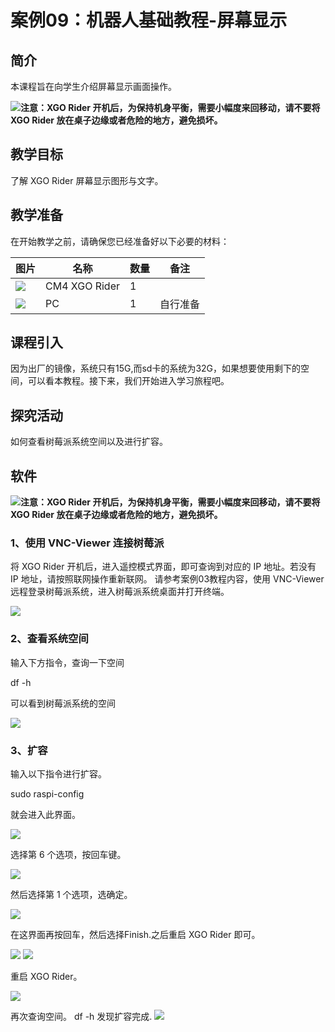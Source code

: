﻿---
sidebar_position: 9
sidebar_label: 案例09：机器人基础教程-屏幕显示
---

# 案例09：机器人基础教程-屏幕显示

## 简介

本课程旨在向学生介绍屏幕显示画面操作。

![](https://wiki-media-ef.oss-cn-hongkong.aliyuncs.com/docs/microbit/robot/xgo-rider-kit/images/microbit-xgo-rider-kit-read-01.png)**注意：XGO Rider 开机后，为保持机身平衡，需要小幅度来回移动，请不要将 XGO Rider 放在桌子边缘或者危险的地方，避免损坏。**


## 教学目标

了解 XGO Rider 屏幕显示图形与文字。

## 教学准备

在开始教学之前，请确保您已经准备好以下必要的材料：

| 图片 | 名称 | 数量 | 备注 |
|---|---|---|---|
| ![](https://wiki-media-ef.oss-cn-hongkong.aliyuncs.com/docs/pico/cm4-xgo-rider-kit/images/xgo-rider-cm4-kit-introdutin-01.png)| CM4 XGO Rider | 1 |   |
| ![](https://wiki-media-ef.oss-cn-hongkong.aliyuncs.com/docs/microbit/building-blocks/microbit-space-science-kit/images/microbit-space-science-kit-case01-03.png) | PC | 1 | 自行准备 |


## 课程引入

因为出厂的镜像，系统只有15G,而sd卡的系统为32G，如果想要使用剩下的空间，可以看本教程。接下来，我们开始进入学习旅程吧。

## 探究活动

如何查看树莓派系统空间以及进行扩容。

## 软件
![](https://wiki-media-ef.oss-cn-hongkong.aliyuncs.com/docs/microbit/robot/xgo-rider-kit/images/microbit-xgo-rider-kit-read-01.png)**注意：XGO Rider 开机后，为保持机身平衡，需要小幅度来回移动，请不要将 XGO Rider 放在桌子边缘或者危险的地方，避免损坏。**

### 1、使用 VNC-Viewer 连接树莓派

将 XGO Rider 开机后，进入遥控模式界面，即可查询到对应的 IP 地址。若没有 IP 地址，请按照联网操作重新联网。
请参考案例03教程内容，使用 VNC-Viewer 远程登录树莓派系统，进入树莓派系统桌面并打开终端。

![](https://wiki-media-ef.oss-cn-hongkong.aliyuncs.com/docs/pico/cm4-xgo-rider-kit/images/cm4-xgo-rider-kit-case07-01.png)

### 2、查看系统空间

输入下方指令，查询一下空间

df -h

可以看到树莓派系统的空间

![](https://wiki-media-ef.oss-cn-hongkong.aliyuncs.com/docs/pico/cm4-xgo-rider-kit/images/cm4-xgo-rider-kit-case08-01.png)

### 3、扩容

输入以下指令进行扩容。

sudo raspi-config

就会进入此界面。

![](https://wiki-media-ef.oss-cn-hongkong.aliyuncs.com/docs/pico/cm4-xgo-rider-kit/images/cm4-xgo-rider-kit-case08-02.png)

选择第 6 个选项，按回车键。

![](https://wiki-media-ef.oss-cn-hongkong.aliyuncs.com/docs/pico/cm4-xgo-rider-kit/images/cm4-xgo-rider-kit-case08-03.png)

然后选择第 1 个选项，选确定。

![](https://wiki-media-ef.oss-cn-hongkong.aliyuncs.com/docs/pico/cm4-xgo-rider-kit/images/cm4-xgo-rider-kit-case08-04.png)

在这界面再按回车，然后选择Finish.之后重启 XGO Rider 即可。

![](https://wiki-media-ef.oss-cn-hongkong.aliyuncs.com/docs/pico/cm4-xgo-rider-kit/images/cm4-xgo-rider-kit-case08-05.png)
![](https://wiki-media-ef.oss-cn-hongkong.aliyuncs.com/docs/pico/cm4-xgo-rider-kit/images/cm4-xgo-rider-kit-case08-06.png)

重启 XGO Rider。

![](https://wiki-media-ef.oss-cn-hongkong.aliyuncs.com/docs/pico/cm4-xgo-rider-kit/images/cm4-xgo-rider-kit-case08-07.png)

再次查询空间。
df -h
发现扩容完成.
![](https://wiki-media-ef.oss-cn-hongkong.aliyuncs.com/docs/pico/cm4-xgo-rider-kit/images/cm4-xgo-rider-kit-case08-08.png)
